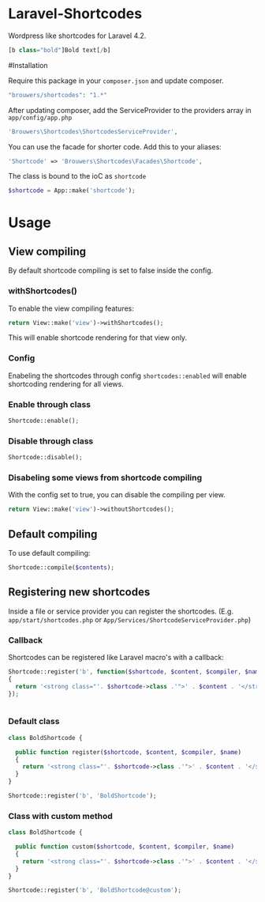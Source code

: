Laravel-Shortcodes
==================

Wordpress like shortcodes for Laravel 4.2.

```php
[b class="bold"]Bold text[/b]
```

#Installation

Require this package in your `composer.json` and update composer.

```php
"brouwers/shortcodes": "1.*"
```

After updating composer, add the ServiceProvider to the providers array in `app/config/app.php`

```php
'Brouwers\Shortcodes\ShortcodesServiceProvider',
```

You can use the facade for shorter code. Add this to your aliases:

```php
'Shortcode' => 'Brouwers\Shortcodes\Facades\Shortcode',
```

The class is bound to the ioC as `shortcode`

```php
$shortcode = App::make('shortcode');
```

# Usage

## View compiling

By default shortcode compiling is set to false inside the config. 

### withShortcodes()

To enable the view compiling features:

```php
return View::make('view')->withShortcodes();
```

This will enable shortcode rendering for that view only.

### Config

Enabeling the shortcodes through config `shortcodes::enabled` will enable shortcoding rendering for all views.

### Enable through class

```php
Shortcode::enable();
```

### Disable through class

```php
Shortcode::disable();
```

### Disabeling some views from shortcode compiling

With the config set to true, you can disable the compiling per view.

```php
return View::make('view')->withoutShortcodes();
```

## Default compiling

To use default compiling:

```php
Shortcode::compile($contents);
```

## Registering new shortcodes

Inside a file or service provider you can register the shortcodes. (E.g. `app/start/shortcodes.php` or `App/Services/ShortcodeServiceProvider.php`)


### Callback

Shortcodes can be registered like Laravel macro's with a callback:

```php
Shortcode::register('b', function($shortcode, $content, $compiler, $name)
{
  return '<strong class="'. $shortcode->class .'">' . $content . '</strong>';
});
  
```

### Default class

```php
class BoldShortcode {

  public function register($shortcode, $content, $compiler, $name)
  {
    return '<strong class="'. $shortcode->class .'">' . $content . '</strong>';
  }
}

Shortcode::register('b', 'BoldShortcode');

```

### Class with custom method

```php
class BoldShortcode {

  public function custom($shortcode, $content, $compiler, $name)
  {
    return '<strong class="'. $shortcode->class .'">' . $content . '</strong>';
  }
}

Shortcode::register('b', 'BoldShortcode@custom');

```
